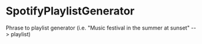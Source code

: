 # SpotifyPlaylistGenerator
Phrase to playlist generator (i.e. "Music festival in the summer at sunset" -- > playlist)
